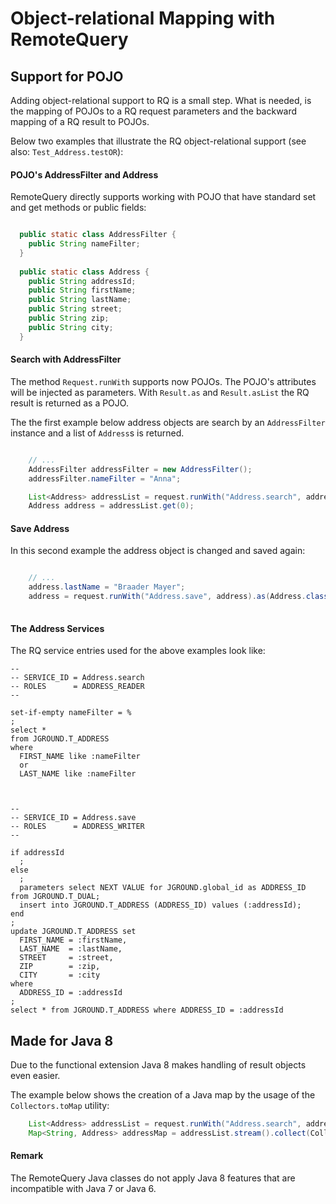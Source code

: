 # Object-relational Mapping with RemoteQuery

## Support for POJO

Adding object-relational support to RQ is a small step. What is needed, is the mapping of POJOs to a RQ request parameters and the backward mapping of a RQ result to POJOs.

Below two examples that illustrate the RQ object-relational support (see also: `Test_Address.testOR`):

#### POJO's AddressFilter and Address

RemoteQuery directly supports working with POJO that have standard set and get methods or public fields:

```java

  public static class AddressFilter {
    public String nameFilter;
  }
  
  public static class Address {
    public String addressId;
    public String firstName;
    public String lastName;
    public String street;
    public String zip;
    public String city;
  }

```

#### Search with AddressFilter

The method `Request.runWith` supports now POJOs. The POJO's attributes will be injected as parameters. 
With `Result.as` and `Result.asList` the RQ result is returned as a POJO.

The the first example below address objects are search by an `AddressFilter` instance and a list of `Address`s is returned.

```java

    // ...
    AddressFilter addressFilter = new AddressFilter();
    addressFilter.nameFilter = "Anna";

    List<Address> addressList = request.runWith("Address.search", addressFilter).asList(Address.class);
    Address address = addressList.get(0);

```



#### Save Address

In this second example the address object is changed and saved again:

```java

    // ...
    address.lastName = "Braader Mayer";
    address = request.runWith("Address.save", address).as(Address.class);
    
```

#### The Address Services

The RQ service entries used for the above examples look like:

```
--
-- SERVICE_ID = Address.search
-- ROLES      = ADDRESS_READER
-- 

set-if-empty nameFilter = %
;
select * 
from JGROUND.T_ADDRESS 
where 
  FIRST_NAME like :nameFilter 
  or 
  LAST_NAME like :nameFilter



--
-- SERVICE_ID = Address.save
-- ROLES      = ADDRESS_WRITER
--

if addressId
  ;
else
  ;
  parameters select NEXT VALUE for JGROUND.global_id as ADDRESS_ID from JGROUND.T_DUAL;
  insert into JGROUND.T_ADDRESS (ADDRESS_ID) values (:addressId);
end
;
update JGROUND.T_ADDRESS set
  FIRST_NAME = :firstName,
  LAST_NAME  = :lastName,
  STREET     = :street,
  ZIP        = :zip,
  CITY       = :city
where
  ADDRESS_ID = :addressId
;
select * from JGROUND.T_ADDRESS where ADDRESS_ID = :addressId

```

## Made for Java 8 

Due to the functional extension Java 8 makes handling of result objects even easier.

The example below shows the creation of a Java map by the usage of the `Collectors.toMap` utility:

```java
    List<Address> addressList = request.runWith("Address.search", addressFilter).asList(Address.class);
    Map<String, Address> addressMap = addressList.stream().collect(Collectors.toMap(a -> a.addressId, a -> a));
```

#### Remark

The RemoteQuery Java classes do not apply Java 8 features that are incompatible with Java 7 or Java 6.

